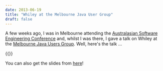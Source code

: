 ```yaml
---
date: 2013-06-19
title: "Whiley at the Melbourne Java User Group"
draft: false
---
```


A few weeks ago, I was in Melbourne attending the [Australasian Software Engineering Conference](http://aswec2013.ict.swin.edu.au/) and, whilst I was there, I gave a talk on Whiley at the [Melbourne Java Users Group](http://vimeo.com/melbjvm).  Well, here's the talk ...

{{<vimeo id="68138534" width="560" height="315">}}

You can also get the slides from [here](/images/2013/MELBOURNEJUG.pdf)!

